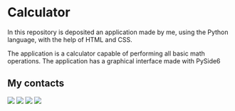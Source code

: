 # Calculator

In this repository is deposited an application made by me, using the Python language, with the help of HTML and CSS.

The application is a calculator capable of performing all basic math operations. The application has a graphical interface made with PySide6

## My contacts
<div> 
  <a href="https://instagram.com/bbraido2" target="_blank"><img src="https://img.shields.io/badge/-Instagram-%23E4405F?style=for-the-badge&logo=instagram&logoColor=white" target="_blank"></a>
  <a href = "mailto:brenosilvabraido1998@gmail.com"><img src="https://img.shields.io/badge/-Gmail-%23333?style=for-the-badge&logo=gmail&logoColor=white" target="_blank"></a>
  <a href="https://www.linkedin.com/in/bbraido2" target="_blank"><img src="https://img.shields.io/badge/-LinkedIn-%230077B5?style=for-the-badge&logo=linkedin&logoColor=white" target="_blank"></a>
  <a href="https://www.facebook.com/Breno.Braido1998" target="_blank"><img src="https://img.shields.io/badge/Facebook-1877F2?style=for-the-badge&logo=facebook&logoColor=white" target="_blank"></a>
